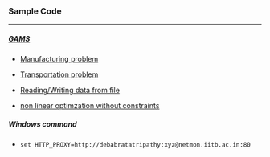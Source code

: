 ### Sample Code
****
##### [GAMS](http://www.gams.com/)

+ [Manufacturing problem](https://github.com/dtripathy10/Mathematical-Optimization/blob/master/code/sample/manufactruring.gms)

+ [Transportation problem](https://github.com/dtripathy10/Mathematical-Optimization/blob/master/code/sample/transportation.gms)

+ [Reading/Writing data from file](https://github.com/dtripathy10/Mathematical-Optimization/blob/master/code/sample/file_io.gms)

+ [non linear optimzation without constraints](https://github.com/dtripathy10/Mathematical-Optimization/blob/master/code/sample/non_linear.gms)



##### Windows command

+ `set HTTP_PROXY=http://debabratatripathy:xyz@netmon.iitb.ac.in:80`
